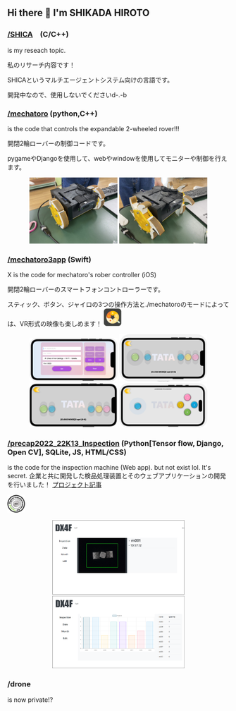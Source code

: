 ## Hi there 👋 I'm SHIKADA HIROTO

### [/SHICA](https://github.com/bambi01-95/SHICA)　(C/C++)
is my reseach topic.

私のリサーチ内容です！

SHICAというマルチエージェントシステム向けの言語です。

開発中なので、使用しないでくださいd-.-b

### [/mechatoro](https://github.com/bambi01-95/mechatoro) (python,C++)
is the code that controls the expandable 2-wheeled rover!!!

開閉2輪ローバーの制御コードです。

pygameやDjangoを使用して、webやwindowを使用してモニターや制御を行えます。

<p align="center">
<img src="mechatoroClose.jpeg" width="200">
<img src="mechatoroOpen.jpeg" width="200">
</p>


### [/mechatoro3app](https://github.com/bambi01-95/mechatro3app) (Swift)
X is the code for mechatoro's rober controller (iOS)

開閉2輪ローバーのスマートフォンコントローラーです。

スティック、ボタン、ジャイロの3つの操作方法と./mechatoroのモードによっては、VR形式の映像も楽しめます！
<img src="tatalogo.png" width="40"> 
<p align="center">
<img src="tatahome.png" width="200">
<img src="tata1.png" width="200">
<img src="tata2.png" width="200">
<img src="tata3.png" width="200">
</p>



### [/precap2022_22K13_Inspection](https://github.com/bambi01-95/precap2022_22K13_Inspection) (Python[Tensor flow, Django, Open CV], SQLite, JS, HTML/CSS)
is the code for the inspection machine (Web app). but not exist lol. It's secret.
企業と共に開発した検品処理装置とそのウェブアプリケーションの開発を行いました！
[プロジェクト記事](https://www2.deloitte.com/jp/ja/blog/group/2022/thesmartfactory-kyoto-news-01-capstone-project.html)

<img src="precaplogo.png" width="40"> 
<p align="center">
<img src="precapUI1.png" width="300">
<img src="precapUI2.png" width="300">
</p>

### /drone
is now private!?

